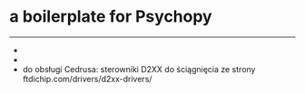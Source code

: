 ﻿# a boilerplate for Psychopy

_________________________________





- 
- 
- do obsługi Cedrusa: sterowniki D2XX do ściągnięcia ze strony ftdichip.com/drivers/d2xx-drivers/

